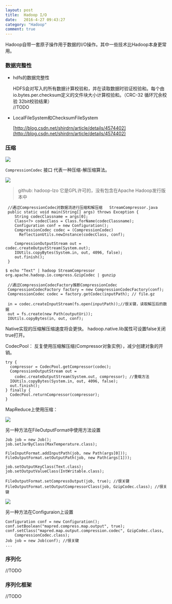 ```yaml
---
layout: post
title:  Hadoop I/O
date:   2016-4-27 09:43:27
category: "Hadoop"
comment: true
---
```


Hadoop自带一套原子操作用于数据的I/O操作。其中一些技术比Hadoop本身更常用。

### 数据完整性 ###

- hdfs的数据完整性

	HDFS会对写入的所有数据计算校验和，并在读取数据时验证校验和。每个由io.bytes.per.checksum定义的文件块大小计算校验和。（CRC-32 循环冗余校验 32bit校验结果）  
	//TODO

- LocalFileSystem和ChecksumFileSystem

	[http://blog.csdn.net/shirdrn/article/details/4574402](http://blog.csdn.net/shirdrn/article/details/4574402)

### 压缩 ###

![](http://geleeq.github.io/blog/post_res/images/hadoop/compress.jpg)

`CompressionCodec` 接口  代表一种压缩-解压缩算法。

![](http://geleeq.github.io/blog/post_res/images/hadoop/compresscodec.jpg)

>github: hadoop-lzo 它是GPL许可的，没有包含在Apache Hadoop发行版本中
	
	 //通过CompressionCodec对数据流进行压缩和解压缩   StreamCompressor.java
	 public static void main(String[] args) throws Exception {
	    String codecClassname = args[0];
	    Class<?> codecClass = Class.forName(codecClassname);
	    Configuration conf = new Configuration();
	    CompressionCodec codec = (CompressionCodec)
	      ReflectionUtils.newInstance(codecClass, conf);
	    
	    CompressionOutputStream out = codec.createOutputStream(System.out);
	    IOUtils.copyBytes(System.in, out, 4096, false);
	    out.finish();
	 }
		
	$ echo "Text" | hadoop StreamCompressor org.apache.hadoop.io.compress.GzipCodec | gunzip

	 //通过CompressionCodecFactory推断CompressionCodec
	 CompressionCodecFactory factory = new CompressionCodecFactory(conf);
     CompressionCodec codec = factory.getCodec(inputPath); // file.gz
      
	 in = codec.createInputStream(fs.open(inputPath));//很关键，读取解压后的数据
	 out = fs.create(new Path(outputUri));
     IOUtils.copyBytes(in, out, conf);

Native实现的压缩解压缩速度将会更快。 hadoop.native.lib属性可设置false关闭true打开。  

CodecPool： 反复使用压缩解压缩(Compressor对象实例），减少创建对象的开销。

	try {
      compressor = CodecPool.getCompressor(codec);
      CompressionOutputStream out =
        codec.createOutputStream(System.out, compressor); //重载方法
      IOUtils.copyBytes(System.in, out, 4096, false);
      out.finish();
    } finally {
      CodecPool.returnCompressor(compressor);
    }

MapReduce上使用压缩：

![](http://geleeq.github.io/blog/post_res/images/hadoop/mr-compress.jpg)

另一种方法在FileOutputFormat中使用方法设置

	Job job = new Job();
    job.setJarByClass(MaxTemperature.class);

    FileInputFormat.addInputPath(job, new Path(args[0]));
    FileOutputFormat.setOutputPath(job, new Path(args[1]));
    
    job.setOutputKeyClass(Text.class);
    job.setOutputValueClass(IntWritable.class);
    
    FileOutputFormat.setCompressOutput(job, true); //很关键
    FileOutputFormat.setOutputCompressorClass(job, GzipCodec.class); //很关键

![](http://geleeq.github.io/blog/post_res/images/hadoop/map-compress.jpg)

另一种方法在Configuraion上设置

	Configuration conf = new Configuration();
    conf.setBoolean("mapred.compress.map.output", true);
    conf.setClass("mapred.map.output.compression.codec", GzipCodec.class,
        CompressionCodec.class);
    Job job = new Job(conf); //很关键
	...

### 序列化 ###

//TODO

### 序列化框架 ###

//TODO
